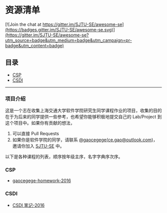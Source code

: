 # 资源清单

[![Join the chat at https://gitter.im/SJTU-SE/awesome-se](https://badges.gitter.im/SJTU-SE/awesome-se.svg)](https://gitter.im/SJTU-SE/awesome-se?utm_source=badge&utm_medium=badge&utm_campaign=pr-badge&utm_content=badge)

## 目录

* [CSP](#csp)
* [CSDI](#csdi)

___

### 项目介绍

这是一个志在收集上海交通大学软件学院研究生同学课程作业的项目，收集的目的在于为后来的同学提供一些参考，也希望你能够积极地提交自己的 Lab/Project 到这个项目中。如果你有贡献的想法，

1. 可以直接 Pull Requests
2. 如果你是软件学院的同学，请联系 [@gaocegege(ce.gao@outlook.com)](https://github.com/gaocegege)，邀请你加入 [SJTU-SE](https://github.com/SJTU-SE) 中。

以下是各种课程的列表，顺序按年级主序，名字字典序次序。

### CSP

* [gaocegege-homework-2016](https://github.com/gaocegege/csp-hw-2016)

### CSDI

* [CSDI 笔记-2016](https://github.com/Emilio66/CSDI)
